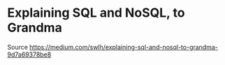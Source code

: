 # Explaining SQL and NoSQL, to Grandma

Source <https://medium.com/swlh/explaining-sql-and-nosql-to-grandma-9d7a69378be8>
